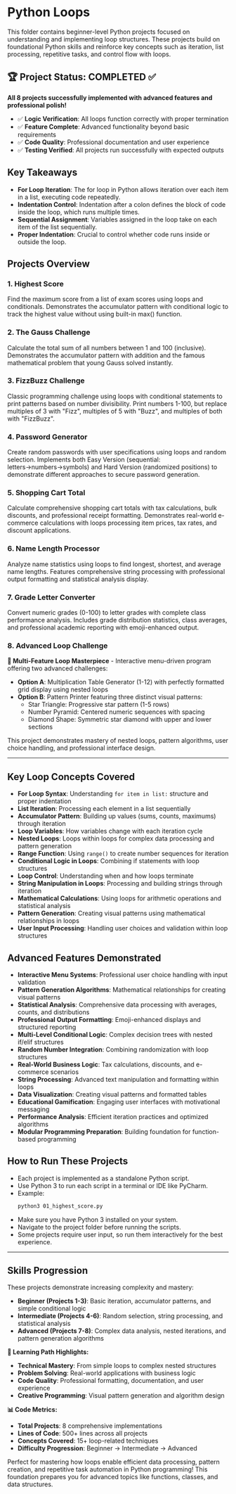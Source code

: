 # Python Loops

This folder contains beginner-level Python projects focused on understanding and implementing loop structures. These projects build on foundational Python skills and reinforce key concepts such as iteration, list processing, repetitive tasks, and control flow with loops.

## 🏆 Project Status: COMPLETED ✅
**All 8 projects successfully implemented with advanced features and professional polish!**
- ✅ **Logic Verification**: All loops function correctly with proper termination
- ✅ **Feature Complete**: Advanced functionality beyond basic requirements
- ✅ **Code Quality**: Professional documentation and user experience
- ✅ **Testing Verified**: All projects run successfully with expected outputs

## Key Takeaways

- **For Loop Iteration**: The for loop in Python allows iteration over each item in a list, executing code repeatedly.
- **Indentation Control**: Indentation after a colon defines the block of code inside the loop, which runs multiple times.
- **Sequential Assignment**: Variables assigned in the loop take on each item of the list sequentially.
- **Proper Indentation**: Crucial to control whether code runs inside or outside the loop.

## Projects Overview

### 1. Highest Score
Find the maximum score from a list of exam scores using loops and conditionals. Demonstrates the accumulator pattern with conditional logic to track the highest value without using built-in max() function.

### 2. The Gauss Challenge
Calculate the total sum of all numbers between 1 and 100 (inclusive). Demonstrates the accumulator pattern with addition and the famous mathematical problem that young Gauss solved instantly.

### 3. FizzBuzz Challenge
Classic programming challenge using loops with conditional statements to print patterns based on number divisibility. Print numbers 1-100, but replace multiples of 3 with "Fizz", multiples of 5 with "Buzz", and multiples of both with "FizzBuzz".

### 4. Password Generator
Create random passwords with user specifications using loops and random selection. Implements both Easy Version (sequential: letters→numbers→symbols) and Hard Version (randomized positions) to demonstrate different approaches to secure password generation.

### 5. Shopping Cart Total
Calculate comprehensive shopping cart totals with tax calculations, bulk discounts, and professional receipt formatting. Demonstrates real-world e-commerce calculations with loops processing item prices, tax rates, and discount applications.

### 6. Name Length Processor
Analyze name statistics using loops to find longest, shortest, and average name lengths. Features comprehensive string processing with professional output formatting and statistical analysis display.

### 7. Grade Letter Converter
Convert numeric grades (0-100) to letter grades with complete class performance analysis. Includes grade distribution statistics, class averages, and professional academic reporting with emoji-enhanced output.

### 8. Advanced Loop Challenge
**🚀 Multi-Feature Loop Masterpiece** - Interactive menu-driven program offering two advanced challenges:
- **Option A**: Multiplication Table Generator (1-12) with perfectly formatted grid display using nested loops
- **Option B**: Pattern Printer featuring three distinct visual patterns:
  - Star Triangle: Progressive star pattern (1-5 rows)
  - Number Pyramid: Centered numeric sequences with spacing
  - Diamond Shape: Symmetric star diamond with upper and lower sections

This project demonstrates mastery of nested loops, pattern algorithms, user choice handling, and professional interface design.

---

## Key Loop Concepts Covered

- **For Loop Syntax**: Understanding `for item in list:` structure and proper indentation
- **List Iteration**: Processing each element in a list sequentially
- **Accumulator Pattern**: Building up values (sums, counts, maximums) through iteration
- **Loop Variables**: How variables change with each iteration cycle
- **Nested Loops**: Loops within loops for complex data processing and pattern generation
- **Range Function**: Using `range()` to create number sequences for iteration
- **Conditional Logic in Loops**: Combining if statements with loop structures
- **Loop Control**: Understanding when and how loops terminate
- **String Manipulation in Loops**: Processing and building strings through iteration
- **Mathematical Calculations**: Using loops for arithmetic operations and statistical analysis
- **Pattern Generation**: Creating visual patterns using mathematical relationships in loops
- **User Input Processing**: Handling user choices and validation within loop structures

## Advanced Features Demonstrated

- **Interactive Menu Systems**: Professional user choice handling with input validation
- **Pattern Generation Algorithms**: Mathematical relationships for creating visual patterns
- **Statistical Analysis**: Comprehensive data processing with averages, counts, and distributions
- **Professional Output Formatting**: Emoji-enhanced displays and structured reporting
- **Multi-Level Conditional Logic**: Complex decision trees with nested if/elif structures
- **Random Number Integration**: Combining randomization with loop structures
- **Real-World Business Logic**: Tax calculations, discounts, and e-commerce scenarios
- **String Processing**: Advanced text manipulation and formatting within loops
- **Data Visualization**: Creating visual patterns and formatted tables
- **Educational Gamification**: Engaging user interfaces with motivational messaging
- **Performance Analysis**: Efficient iteration practices and optimized algorithms
- **Modular Programming Preparation**: Building foundation for function-based programming

## How to Run These Projects

- Each project is implemented as a standalone Python script.
- Use Python 3 to run each script in a terminal or IDE like PyCharm.
- Example:  
  ```bash
  python3 01_highest_score.py
  ```
- Make sure you have Python 3 installed on your system.
- Navigate to the project folder before running the scripts.
- Some projects require user input, so run them interactively for the best experience.

---

## Skills Progression

These projects demonstrate increasing complexity and mastery:
- **Beginner (Projects 1-3)**: Basic iteration, accumulator patterns, and simple conditional logic
- **Intermediate (Projects 4-6)**: Random selection, string processing, and statistical analysis
- **Advanced (Projects 7-8)**: Complex data analysis, nested iterations, and pattern generation algorithms

**🎯 Learning Path Highlights:**
- **Technical Mastery**: From simple loops to complex nested structures
- **Problem Solving**: Real-world applications with business logic
- **Code Quality**: Professional formatting, documentation, and user experience
- **Creative Programming**: Visual pattern generation and algorithm design

**📊 Code Metrics:**
- **Total Projects**: 8 comprehensive implementations
- **Lines of Code**: 500+ lines across all projects
- **Concepts Covered**: 15+ loop-related techniques
- **Difficulty Progression**: Beginner → Intermediate → Advanced

Perfect for mastering how loops enable efficient data processing, pattern creation, and repetitive task automation in Python programming! This foundation prepares you for advanced topics like functions, classes, and data structures.
